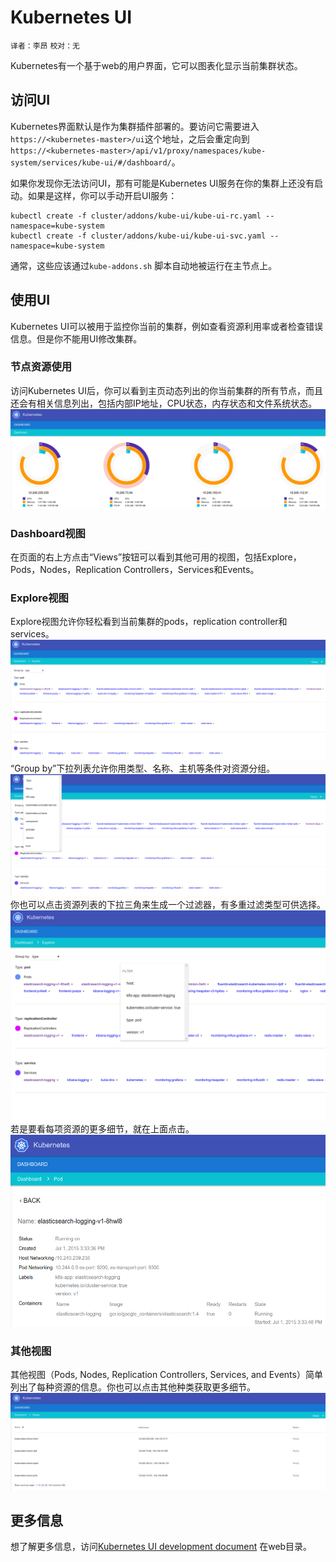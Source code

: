 # Kubernetes UI
`译者：李昂` `校对：无`


Kubernetes有一个基于web的用户界面，它可以图表化显示当前集群状态。

## 访问UI

Kubernetes界面默认是作为集群插件部署的。要访问它需要进入`https://<kubernetes-master>/ui`这个地址，之后会重定向到`https://<kubernetes-master>/api/v1/proxy/namespaces/kube-system/services/kube-ui/#/dashboard/`。

如果你发现你无法访问UI，那有可能是Kubernetes UI服务在你的集群上还没有启动。如果是这样，你可以手动开启UI服务：
```
kubectl create -f cluster/addons/kube-ui/kube-ui-rc.yaml --namespace=kube-system
kubectl create -f cluster/addons/kube-ui/kube-ui-svc.yaml --namespace=kube-system

```
通常，这些应该通过`kube-addons.sh` 脚本自动地被运行在主节点上。

## 使用UI

Kubernetes UI可以被用于监控你当前的集群，例如查看资源利用率或者检查错误信息。但是你不能用UI修改集群。


### 节点资源使用

访问Kubernetes UI后，你可以看到主页动态列出的你当前集群的所有节点，而且还会有相关信息列出，包括内部IP地址，CPU状态，内存状态和文件系统状态。
![](k8s-ui-overview.png)


### Dashboard视图

在页面的右上方点击“Views”按钮可以看到其他可用的视图，包括Explore，Pods，Nodes，Replication Controllers，Services和Events。

### Explore视图

Explore视图允许你轻松看到当前集群的pods，replication controller和services。
![](k8s-ui-explore.png)
“Group by”下拉列表允许你用类型、名称、主机等条件对资源分组。
![](k8s-ui-explore-groupby.png)
你也可以点击资源列表的下拉三角来生成一个过滤器，有多重过滤类型可供选择。
![](k8s-ui-explore-filter.png)
若是要看每项资源的更多细节，就在上面点击。
![](k8s-ui-explore-poddetail.png)

### 其他视图

其他视图（Pods, Nodes, Replication Controllers, Services, and Events）简单列出了每种资源的信息。你也可以点击其他种类获取更多细节。
![](k8s-ui-nodes.png)

## 更多信息


想了解更多信息，访问[Kubernetes UI development document](http://releases.k8s.io/v1.0.6/www/README.md) 在web目录。

